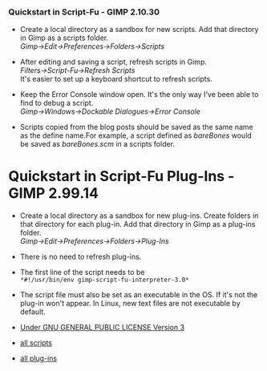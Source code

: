 
### Quickstart in Script-Fu - GIMP 2.10.30

* Create a local directory as a sandbox for new scripts. Add that directory in 
  Gimp as a scripts folder.  
  *Gimp->Edit->Preferences->Folders->Scripts*  
  
* After editing and saving a script, refresh scripts in Gimp.  
  *Filters->Script-Fu->Refresh Scripts*  
  It's easier to set up a keyboard shortcut to refresh scripts.  

* Keep the Error Console window open. It's the only way I've been able to find to debug a script.  
  *Gimp->Windows->Dockable Dialogues->Error Console*

* Scripts copied from the blog posts should be saved as the same name as the define name.For example, a script defined as *bareBones* would be saved as *bareBones.scm* in a scripts folder.  
  

# Quickstart in Script-Fu Plug-Ins - GIMP 2.99.14  

* Create a local directory as a sandbox for new plug-ins. Create folders in that directory for each plug-in. Add that directory in Gimp as a plug-ins folder.  
  *Gimp->Edit->Preferences->Folders->Plug-Ins*
  
* There is no need to refresh plug-ins.  
  
* The first line of the script needs to be  
  ```*#!/usr/bin/env gimp-script-fu-interpreter-3.0*```

* The script file must also be set as an executable in the OS. If it's not the plug-in won't appear. In Linux, new text files are not executable by default.  
  

* [Under GNU GENERAL PUBLIC LICENSE Version 3](https://github.com/script-fu/script-fu.github.io/blob/main/LICENSE)
* [all scripts](https://github.com/script-fu/script-fu.github.io/blob/main/scripts)
* [all plug-ins](https://github.com/script-fu/script-fu.github.io/blob/main/plug-ins)